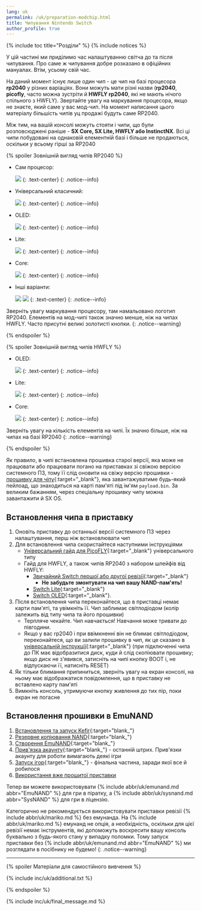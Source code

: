 ```yaml
---
lang: uk
permalink: /uk/preparation-modchip.html
title: Чипування Nintendo Switch
author_profile: true
---
```


{% include toc title="Розділи" %}
{% include notices %}

У цій частині ми приділимо час налаштуванню світча до та після чипування. Про саме ж чипування добре розказано в офіційних мануалах. Втім, усьому свій час.

На даний момент існує лише один чип - це чип на базі процесора **rp2040** у різних варіаціях. Вони  можуть мати різні назви (**rp2040**, **picofly**, часто можна зустріти й **HWFLY rp2040**, які не мають нічого спільного з HWFLY). Звертайте увагу на маркування процесора, якщо не знаєте, який саме у вас мод-чип. На момент написання цього матеріалу більшість чипів уц продажі будуть саме RP2040. 

Між тим, на вашій консолі можуть стояти і чипи, що були розповсюджені раніше - **SX Core, SX Lite, HWFLY або  InstinctNX**. Всі ці чипи побудовані на однаковій елементній базі і більше не продаються, оскільки у всьому гірші за RP2040

{% spoiler Зовнішній вигляд чипів RP2040 %}

*   Сам процесор:

    ![](/assets/images/switch/modchips/rp2040/chip.png)
    {: .text-center}
    {: .notice--info}

*   Універсальний класичний:

    ![](/assets/images/switch/modchips/rp2040/rp2040.png)
    {: .text-center}
    {: .notice--info}

*   OLED:

    ![](/assets/images/switch/modchips/rp2040/rp_oled.png)
    {: .text-center}
    {: .notice--info}

*   Lite:

    ![](/assets/images/switch/modchips/rp2040/rp_lite.png)
    {: .text-center}
    {: .notice--info}

*   Core:

    ![](/assets/images/switch/modchips/rp2040/rp_core.png)
    {: .text-center}
    {: .notice--info}

*   Інші варіанти:

    ![](/assets/images/switch/modchips/rp2040/other_1.png)
    ![](/assets/images/switch/modchips/rp2040/other_2.png)
    {: .text-center}
    {: .notice--info}

Зверніть увагу маркування процесору, там намальовано логотип RP2040. Елементів на мод-чипі також значно менше, ніж на чипах HWFLY. Часто присутні великі золотисті кнопки. 
{: .notice--warning}

{% endspoiler %}

{% spoiler Зовнішній вигляд чипів HWFLY %}

*   OLED:

    ![](/assets/images/switch/modchips/hwfly/hw_oled.jpg)
    {: .text-center}
    {: .notice--info}

*   Lite:

    ![](/assets/images/switch/modchips/hwfly/hw_lite.jpg)
    {: .text-center}
    {: .notice--info}

*   Core:

    ![](/assets/images/switch/modchips/hwfly/hw_core.png)
    {: .text-center}
    {: .notice--info}

Зверніть увагу на кількість елементів на чипі. Їх значно більше, ніж на чипах на базі RP2040
{: .notice--warning}

{% endspoiler %}

Як правило, в чипі встановлена прошивка старої версії, яка може не працювати або працювати погано на приставках зі свіжою версією системного ПЗ, тому її слід оновити на свіжу версію прошивки - [прошивку для чіпу](https://github.com/hwfly-nx/firmware/releases){:target="_blank"}, яка завантажуватиме будь-який пейлоад, що знаходиться на карті пам'яті під ім'ям `payload.bin`. За великим бажанням, через спеціальну прошивку чипу можна завантажити й SX OS.

<!-- ## Прошивка чипа на HWFLY-NX
Якщо у вас приставка ревізії {% include abbr/uk/mariko.md %}, пропустіть частину з прошивкою чипа.
{% spoiler Прошивка чипа %}

1.  Вставте USB-кабель з комплекту чипа в сам чип
    *   Не переплутайте і не поставте випадково догори ногами. На стрічці кабелю є позначка, де в нього верх, а де низ.
    *   Для SX Core верхом вважається металева основа, на SX Light верх збігається з напрямком кришки процесора. Тобто, після монтажу чипа в приставку, та сторона, яка буде дивитися вгору, і є верхньою.

        ![SX Core ribbon](/assets/images/switch/modchips/core_up.png)![SX Light ribbon](/assets/images/switch/modchips/light_up.png)
        {: .text-center}
        {: .notice--info}

2.  Підключіть чип до ПК кабелем. Якщо стрічка вставлена правильно, світлодіод на чипі засвітиться зеленим.
3.  Відкрийте **диспетчер пристроїв** Windows і дочекайтеся встановлення драйверів. Якщо драйвери встановлені правильно, чип буде видно як "**USB Serial Device**"

    ![](/assets/images/switch/modchips/device_manager.png)
    {: .text-center}
    {: .notice--info}

4.  Скачайте [свіжу версію прошивки для чіпу](https://github.com/hwfly-nx/firmware/releases){:target="_blank"} та розпакуйте в корінь диска `C` вашого ПК.
    *   За шляхом до файлу `flash.bat`, що знаходиться в розпакованому архіві, не повинно бути пробілів або інших символів не латиниці!
5.  Запустіть `flash.bat`
    *   Не відключайте USB-кабель у процесі заливки завантажувача! Інакше ризикуєте отримати брик!
6.  Дочекайтеся закінчення прошивки та натисніть будь-яку кнопку, щоб закрити вікно
    *   Після успішного закінчення прошивки, світлодіод змінить колір на жовто-зелений.

    ![](/assets/images/switch/modchips/done.png)
    {: .text-center}
    {: .notice--info}

{% spoiler Можливі помилки %}

{% spoiler Скрипт завис, нічого не відбувається %}

![](/assets/images/switch/modchips/freeze.png)
{: .text-center}
{: .notice--info}

Таке буває. Наберіться терпіння.

{% endspoiler %}

{% spoiler DFU not found! %}

![](/assets/images/switch/modchips/DFU.png)
{: .text-center}
{: .notice--info}

Windows не встигла встановити драйвери. Спробуйте ще раз. Якщо не допомогло, перезавантажте ПК, спробуйте інший порт, спробуйте інший кабель.

{% endspoiler %}

{% spoiler Failed to read! 6 %}

![](/assets/images/switch/modchips/error6.png)
{: .text-center}
{: .notice--info}

Спробуйте перезапустити скрипт. Пробуйте стільки разів, скільки необхідно, доки не вийде. Якщо не допомогло, перезавантажте ПК, спробуйте інший порт, спробуйте інший кабель.
{% endspoiler %}

{% endspoiler %}

{% endspoiler %} -->

## Встановлення чипа в приставку

1.  Оновіть приставку до останньої версії системного ПЗ через налаштування, перш ніж встановлювати чип
2.  Для встановлення чипа скористайтеся наступними інструкціями
    *   [Універсальний гайд для PicoFLY](https://gbatemp.net/download/a-definitive-picofly-install-guide.37968/){:target="_blank"} універсального типу
    *   Гайд для HWFLY, а також чипів RP2040 з набором шлейфів від HWFLY:
        *   [Звичайний Switch першої або другої ревізії](https://www.sthetix.info/installing-the-sx-core-mod-kit-full-guide/){:target="_blank"}
            *   **Не забудьте змонтувати на чип вашу NAND-пам'ять!**
        *   [Switch Lite](https://www.sthetix.info/installing-the-sx-lite-mod-kit/){:target="_blank"}
        *   [Switch OLED](https://www.sthetix.info/hacking-the-switch-oled/){:target="_blank"}.
3.  Після встановлення чипа переконайтеся, що в приставці немає карти пам'яті, та увімкніть її. Чип заблимає світлодіодом (колір залежить від типу чипа та його прошивки)
    *   Терпляче чекайте. Чип навчається! Навчання може тривати до півгодини.
    *   Якщо у вас rp2040 і при ввімкненні він не блимає світлодіодом, переконайтеся, що ви залили прошивку в чип, як це сказано в [універсальній інструкції](https://gbatemp.net/download/a-definitive-picofly-install-guide.37968/){:target="_blank"} (при підключенні чипа до ПК має відобразитися диск, куди й слід скопіювати прошивку; якщо диск не з'явився, затисніть на чипі кнопку BOOT і, не відпускаючи її, натисніть RESET)
4.  Як тільки блимання припиниться, зверніть увагу на екран консолі, на ньому має відображатися повідомлення, що в приставку не вставлено карту пам'яті
5.  Вимкніть консоль, утримуючи кнопку живлення до тих пір, поки екран не погасне

## Встановлення прошивки в EmuNAND

1.  [Встановлення та запуск Kefir](/uk/kefir){:target="blank_"}
2.  [Резервне копіювання NAND](/uk/backup-nand){:target="blank_"}
3.  [Створення EmuNAND](/uk/emunand){:target="blank_"}
4.  [Прив'язка акаунту](/uk/link-account){:target="blank_"} - останній штрих. Прив'язки акаунту для роботи вимагають деякі ігри
5.  [Запуск ігор](/uk/games){:target="blank_"} - фінальна частина, заради якої все й робилося
6.  [Використання вже прошитої приставки](/uk/usage)

Тепер ви можете використовувати {% include abbr/uk/emunand.md abbr="EmuNAND" %} для гри в піратку, а {% include abbr/uk/sysnand.md abbr="SysNAND" %} для гри в ліцензію.

Категорично не рекомендується використовувати приставки ревізії {% include abbr/uk/mariko.md %} без емунанда. На {% include abbr/uk/mariko.md %} емунанд не опція, а необхідність, оскільки для цієї ревізії немає інструментів, які допоможуть воскресити вашу консоль буквально з будь-якого стану у випадку поломки. Тому запуск приставки без {% include abbr/uk/emunand.md abbr="EmuNAND" %} ми розглядати в посібнику не будемо!
{: .notice--warning}

___

{% spoiler Матеріали для самостійного вивчення %}

{% include inc/uk/additional.txt %}

{% endspoiler %}

{% include inc/uk/final_message.md %}

<script>
	localStorage.setItem('fuse', 1);
</script>